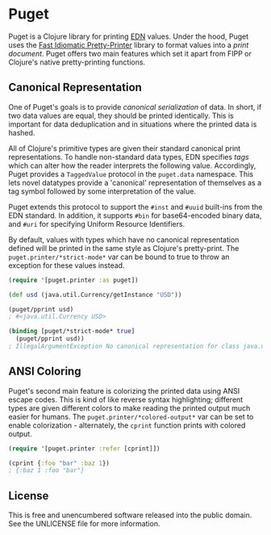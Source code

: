 Puget
=====

Puget is a Clojure library for printing [EDN](https://github.com/edn-format/edn)
values. Under the hood, Puget uses the
[Fast Idiomatic Pretty-Printer](https://github.com/brandonbloom/fipp) library to
format values into a _print document_. Puget offers two main features which set
it apart from FIPP or Clojure's native pretty-printing functions.

## Canonical Representation

One of Puget's goals is to provide _canonical serialization_ of data. In short,
if two data values are equal, they should be printed identically. This is
important for data deduplication and in situations where the printed data is
hashed.

All of Clojure's primitive types are given their standard canonical print
representations. To handle non-standard data types, EDN specifies _tags_ which
can alter how the reader interprets the following value. Accordingly, Puget
provides a `TaggedValue` protocol in the `puget.data` namespace. This lets novel
datatypes provide a 'canonical' representation of themselves as a tag symbol
followed by some interpretation of the value.

Puget extends this protocol to support the `#inst` and `#uuid` built-ins from
the EDN standard. In addition, it supports `#bin` for base64-encoded binary
data, and `#uri` for specifying Uniform Resource Identifiers.

By default, values with types which have no canonical representation defined
will be printed in the same style as Clojure's pretty-print. The
`puget.printer/*strict-mode*` var can be bound to true to throw an exception for
these values instead.

```clojure
(require '[puget.printer :as puget])

(def usd (java.util.Currency/getInstance "USD"))

(puget/pprint usd)
; #<java.util.Currency USD>

(binding [puget/*strict-mode* true]
  (puget/pprint usd))
; IllegalArgumentException No canonical representation for class java.util.Currency: USD
```

## ANSI Coloring

Puget's second main feature is colorizing the printed data using ANSI escape
codes.  This is kind of like reverse syntax highlighting; different types are
given different colors to make reading the printed output much easier for
humans. The `puget.printer/*colored-output*` var can be set to enable
colorization - alternately, the `cprint` function prints with colored output.

```clojure
(require '[puget.printer :refer [cprint]])

(cprint {:foo "bar" :baz 1})
; {:baz 1 :foo "bar"}
```

## License

This is free and unencumbered software released into the public domain.
See the UNLICENSE file for more information.
